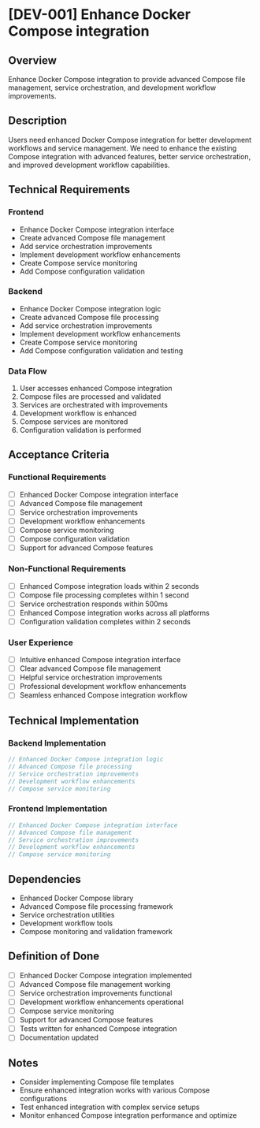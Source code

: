 # [DEV-001] Enhance Docker Compose integration

## Overview

Enhance Docker Compose integration to provide advanced Compose file management, service orchestration, and development workflow improvements.

## Description

Users need enhanced Docker Compose integration for better development workflows and service management. We need to enhance the existing Compose integration with advanced features, better service orchestration, and improved development workflow capabilities.

## Technical Requirements

### Frontend

- Enhance Docker Compose integration interface
- Create advanced Compose file management
- Add service orchestration improvements
- Implement development workflow enhancements
- Create Compose service monitoring
- Add Compose configuration validation

### Backend

- Enhance Docker Compose integration logic
- Create advanced Compose file processing
- Add service orchestration improvements
- Implement development workflow enhancements
- Create Compose service monitoring
- Add Compose configuration validation and testing

### Data Flow

1. User accesses enhanced Compose integration
2. Compose files are processed and validated
3. Services are orchestrated with improvements
4. Development workflow is enhanced
5. Compose services are monitored
6. Configuration validation is performed

## Acceptance Criteria

### Functional Requirements

- [ ] Enhanced Docker Compose integration interface
- [ ] Advanced Compose file management
- [ ] Service orchestration improvements
- [ ] Development workflow enhancements
- [ ] Compose service monitoring
- [ ] Compose configuration validation
- [ ] Support for advanced Compose features

### Non-Functional Requirements

- [ ] Enhanced Compose integration loads within 2 seconds
- [ ] Compose file processing completes within 1 second
- [ ] Service orchestration responds within 500ms
- [ ] Enhanced Compose integration works across all platforms
- [ ] Configuration validation completes within 2 seconds

### User Experience

- [ ] Intuitive enhanced Compose integration interface
- [ ] Clear advanced Compose file management
- [ ] Helpful service orchestration improvements
- [ ] Professional development workflow enhancements
- [ ] Seamless enhanced Compose integration workflow

## Technical Implementation

### Backend Implementation

```rust
// Enhanced Docker Compose integration logic
// Advanced Compose file processing
// Service orchestration improvements
// Development workflow enhancements
// Compose service monitoring
```

### Frontend Implementation

```typescript
// Enhanced Docker Compose integration interface
// Advanced Compose file management
// Service orchestration improvements
// Development workflow enhancements
// Compose service monitoring
```

## Dependencies

- Enhanced Docker Compose library
- Advanced Compose file processing framework
- Service orchestration utilities
- Development workflow tools
- Compose monitoring and validation framework

## Definition of Done

- [ ] Enhanced Docker Compose integration implemented
- [ ] Advanced Compose file management working
- [ ] Service orchestration improvements functional
- [ ] Development workflow enhancements operational
- [ ] Compose service monitoring
- [ ] Support for advanced Compose features
- [ ] Tests written for enhanced Compose integration
- [ ] Documentation updated

## Notes

- Consider implementing Compose file templates
- Ensure enhanced integration works with various Compose configurations
- Test enhanced integration with complex service setups
- Monitor enhanced Compose integration performance and optimize
